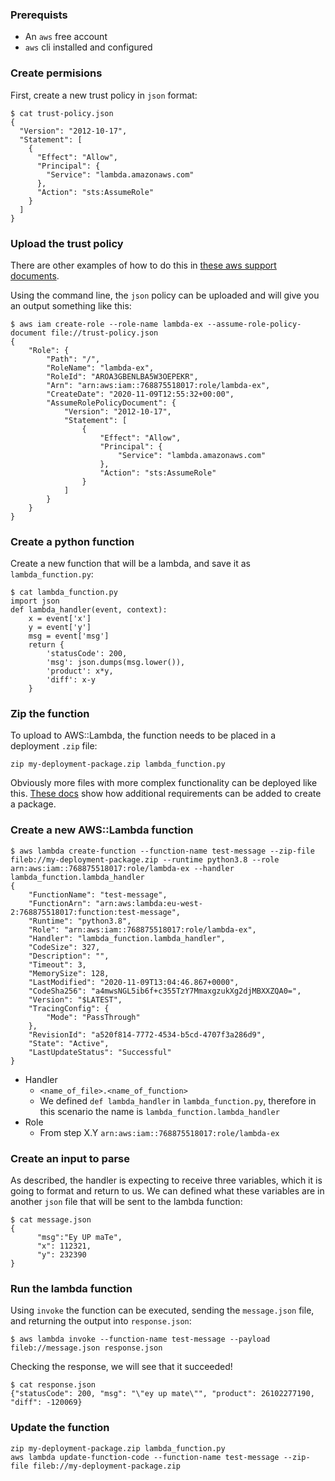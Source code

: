 ### Prerequists
* An `aws` free account
* `aws` cli installed and configured


### Create permisions

First, create a new trust policy in `json` format:

```
$ cat trust-policy.json 
{
  "Version": "2012-10-17",
  "Statement": [
    {
      "Effect": "Allow",
      "Principal": {
        "Service": "lambda.amazonaws.com"
      },
      "Action": "sts:AssumeRole"
    }
  ]
}
```

### Upload the trust policy

There are other examples of how to do this in [these aws support documents](https://docs.aws.amazon.com/lambda/latest/dg/gettingstarted-awscli.html).

Using the command line, the `json` policy can be uploaded and will give you an output something like this:
```
$ aws iam create-role --role-name lambda-ex --assume-role-policy-document file://trust-policy.json
{
    "Role": {
        "Path": "/",
        "RoleName": "lambda-ex",
        "RoleId": "AROA3GBENLBA5W3OEPEKR",
        "Arn": "arn:aws:iam::768875518017:role/lambda-ex",
        "CreateDate": "2020-11-09T12:55:32+00:00",
        "AssumeRolePolicyDocument": {
            "Version": "2012-10-17",
            "Statement": [
                {
                    "Effect": "Allow",
                    "Principal": {
                        "Service": "lambda.amazonaws.com"
                    },
                    "Action": "sts:AssumeRole"
                }
            ]
        }
    }
}
```


### Create a python function 

Create a new function that will be a lambda, and save it as `lambda_function.py`:
```
$ cat lambda_function.py 
import json
def lambda_handler(event, context):
    x = event['x']
    y = event['y']
    msg = event['msg']
    return {
        'statusCode': 200,
        'msg': json.dumps(msg.lower()),
        'product': x*y,
        'diff': x-y
    }
```

### Zip the function

To upload to AWS::Lambda, the function needs to be placed in a deployment `.zip` file:
```
zip my-deployment-package.zip lambda_function.py
```
Obviously more files with more complex functionality can be deployed like this. [These docs](https://docs.aws.amazon.com/lambda/latest/dg/python-package.html) show how additional requirements can be added to create a package.


### Create a new AWS::Lambda function

```
$ aws lambda create-function --function-name test-message --zip-file fileb://my-deployment-package.zip --runtime python3.8 --role arn:aws:iam::768875518017:role/lambda-ex --handler lambda_function.lambda_handler
{
    "FunctionName": "test-message",
    "FunctionArn": "arn:aws:lambda:eu-west-2:768875518017:function:test-message",
    "Runtime": "python3.8",
    "Role": "arn:aws:iam::768875518017:role/lambda-ex",
    "Handler": "lambda_function.lambda_handler",
    "CodeSize": 327,
    "Description": "",
    "Timeout": 3,
    "MemorySize": 128,
    "LastModified": "2020-11-09T13:04:46.867+0000",
    "CodeSha256": "a4mwsNGL5ib6f+c355TzY7MmaxgzukXg2djMBXXZQA0=",
    "Version": "$LATEST",
    "TracingConfig": {
        "Mode": "PassThrough"
    },
    "RevisionId": "a520f814-7772-4534-b5cd-4707f3a286d9",
    "State": "Active",
    "LastUpdateStatus": "Successful"
}
```

* Handler
   * `<name_of_file>.<name_of_function>`
   * We defined `def lambda_handler` in `lambda_function.py`, therefore in this scenario the name is `lambda_function.lambda_handler`
* Role
   * From step X.Y `arn:aws:iam::768875518017:role/lambda-ex` 



### Create an input to parse

As described, the handler is expecting to receive three variables, which it is going to format and return to us.
We can defined what these variables are in another `json` file that will be sent to the lambda function:
```
$ cat message.json 
{
      "msg":"Ey UP maTe",
      "x": 112321,
      "y": 232390
}
```

### Run the lambda function

Using `invoke` the function can be executed, sending the `message.json` file, and returning the output into `response.json`:
```
$ aws lambda invoke --function-name test-message --payload fileb://message.json response.json
```
Checking the response, we will see that it succeeded!
```
$ cat response.json 
{"statusCode": 200, "msg": "\"ey up mate\"", "product": 26102277190, "diff": -120069}
```


### Update the function

```
zip my-deployment-package.zip lambda_function.py
aws lambda update-function-code --function-name test-message --zip-file fileb://my-deployment-package.zip
```